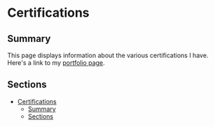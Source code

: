 # Certifications

## Summary

This page displays information about the various certifications I have. Here's a link to my [portfolio page](index.html).

## Sections

- [Certifications](#certifications)
  - [Summary](#summary)
  - [Sections](#sections)